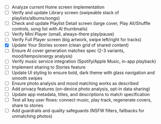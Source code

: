- [ ] Analyze current Home screen implementation
- [ ] Verify and update Library screen (swipeable stack of playlists/albums/songs)
- [ ] Check and update Playlist Detail screen (large cover, Play All/Shuffle controls, song list with AI thumbnails)
- [ ] Verify Mini Player (small, always-there play/pause)
- [ ] Verify Full Player screen (big artwork, swipe left/right for tracks)
- [x] Update Your Stories screen (clean grid of shared content)
- [ ] Ensure AI cover generation matches spec (2-3 variants, mood/tempo/energy analysis)
- [ ] Verify music service integration (Spotify/Apple Music, in-app playback)
- [ ] Implement sharing to Stories feature
- [ ] Update UI styling to ensure bold, dark theme with glass navigation and smooth swipes
- [ ] Ensure photo analysis and mood matching works as described
- [ ] Add privacy features (on-device photo analysis, opt-in data sharing)
- [ ] Update app metadata, titles, and descriptions to match specification
- [ ] Test all key user flows: connect music, play track, regenerate covers, share to stories
- [ ] Add guardrails and quality safeguards (NSFW filters, fallbacks for unmatching photos)
